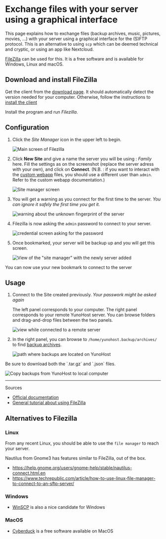 # Exchange files with your server using a graphical interface

This page explains how to exchange files (backup archives, music, pictures,
movies, ...) with your server using a graphical interface for the (S)FTP protocol. 
This is an alternative to using `scp` which can be deemed technical and cryptic, 
or using an app like Nextcloud.

[FileZilla](https://filezilla-project.org/) can be used for this. It is a free
software and is available for Windows, Linux and macOS.

## Download and install FileZilla

Get the client from the [download page](https://filezilla-project.org/download.php?type=client). It should automatically detect the version needed for your computer. Otherwise, follow the instructions to [install the client](https://wiki.filezilla-project.org/Client_Installation)

Install the program and run *Filezilla*.

## Configuration

1. Click the *Site Manager* icon in the upper left to begin.

   ![Main screen of Filezilla](images/filezilla_1.png)

2. Click **New Site** and give a name the server you will be using : *Family* here. Fill the settings as on the screenshot (replace the server adress with your own), and click on **Connect**. (N.B. : if you want to interact with the [custom webapp](https://github.com/YunoHost-Apps/my_webapp_ynh) files, you should use a different user than `admin`. Refer to the custom webapp documentation.)

   ![Site manager screen](images/filezilla_2.png)

3. You will get a warning as you connect for the first time to the server. *You can ignore it safely the first time you get it.*

   ![warning about the unknown fingerprint of the server](images/filezilla_3.png)

4. Filezilla is now asking the `admin` password to connect to your server.

   ![credential screen asking for the password](images/filezilla_4.png)

5. Once bookmarked, your server will be backup up and you will get this screen.

   ![View of the "site manager" with the newly server added](images/filezilla_5.png)

<div class="alert alert-success">
  <span class="glyphicon glyphicon-chevron-right"></span> You can now use your new bookmark to connect to the server
</div>

## Usage

1. Connect to the Site created previously. *Your passwork might be asked again*

   The left panel corresponds to your computer. The right panel corresponds to your remote YunoHost server. You can browse folders and drag-and-drop files between the two panels.

   ![view while connected to a remote server](images/filezilla_6.png)

2. In the right panel, you can browse to `/home/yunohost.backup/archives/` to find [backup archives](/backup).

   ![path where backups are located on YunoHost](images/filezilla_7.png)

<div class="alert alert-warning">
  <span class="glyphicon glyphicon-cloud-download"></span> Be sure to download both the `.tar.gz` and `.json` files.
</div>

![Copy backups from YunoHost to local computer](images/filezilla_8.png)

----

Sources

* [Official documentation](https://wiki.filezilla-project.org/FileZilla_Client_Tutorial_(en))
* [General tutorial about using FileZilla](https://www.rc.fas.harvard.edu/resources/documentation/sftp-file-transfer/)

## Alternatives to Filezilla

### Linux

From any recent Linux, you should be able to use the `file manager` to reach your server.

Nautilus from Gnome3 has features similar to FileZilla, out of the box.

* <https://help.gnome.org/users/gnome-help/stable/nautilus-connect.html.en>
* <https://www.techrepublic.com/article/how-to-use-linux-file-manager-to-connect-to-an-sftp-server/>

### Windows

* [WinSCP](https://winscp.net/) is also a nice candidate for Windows

### MacOS

* [Cyberduck](https://cyberduck.io/) is a free software available on MacOS
